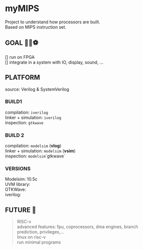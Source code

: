 # myMIPS

Project to understand how processors are built.  
Based on MIPS instruction set.

## GOAL 👟💨⚽

[] run on FPGA  
[] integrate in a system with IO, display, sound, ...  

## PLATFORM
source: Verilog & SystemVerilog
### BUILD1
compilation: `iverilog`  
linker + simulation: `iverilog`  
inspection: `gtkwave`  

### BUILD 2
compilation: `modelsim` (**vlog**)  
linker + simulation: `modelsim` (**vsim**)    
inspection: `modelsim`\`gtkwave`    

### VERSIONS

Modelsim: 10.5c  
UVM library:  
GTKWave:  
iverilog:  

## FUTURE 🔮

> RISC-v  
> advanced features: fpu, coprocessors, dma engines, branch prediction, privileges,...  
> linux on risc-v  
> run minimal programs  
